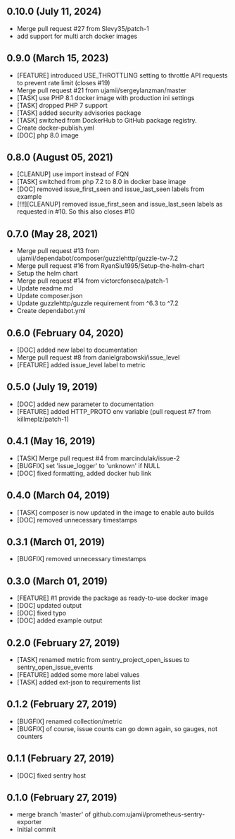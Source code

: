 ## 0.10.0 (July 11, 2024)
  - Merge pull request #27 from Slevy35/patch-1
  - add support for multi arch docker images

## 0.9.0 (March 15, 2023)
  - [FEATURE] introduced USE_THROTTLING setting to throttle API requests to prevent rate limit (closes #19)
  - Merge pull request #21 from ujamii/sergeylanzman/master
  - [TASK] use PHP 8.1 docker image with production ini settings
  - [TASK] dropped PHP 7 support 
  - [TASK] added security advisories package
  - [TASK] switched from DockerHub to GitHub package registry.
  - Create docker-publish.yml
  - [DOC] php 8.0 image

## 0.8.0 (August 05, 2021)
  - [CLEANUP] use import instead of FQN
  - [TASK] switched from php 7.2 to 8.0 in docker base image
  - [DOC] removed issue_first_seen and issue_last_seen labels from example
  - [!!!][CLEANUP] removed issue_first_seen and issue_last_seen labels as requested in #10. So this also closes #10

## 0.7.0 (May 28, 2021)
  - Merge pull request #13 from ujamii/dependabot/composer/guzzlehttp/guzzle-tw-7.2
  - Merge pull request #16 from RyanSiu1995/Setup-the-helm-chart
  - Setup the helm chart
  - Merge pull request #14 from victorcfonseca/patch-1
  - Update readme.md
  - Update composer.json
  - Update guzzlehttp/guzzle requirement from ^6.3 to ^7.2
  - Create dependabot.yml

## 0.6.0 (February 04, 2020)
  - [DOC] added new label to documentation
  - Merge pull request #8 from danielgrabowski/issue_level
  - [FEATURE] added issue_level label to metric

## 0.5.0 (July 19, 2019)
  - [DOC] added new parameter to documentation
  - [FEATURE] added HTTP_PROTO env variable (pull request #7 from killmeplz/patch-1)

## 0.4.1 (May 16, 2019)
  - [TASK] Merge pull request #4 from marcindulak/issue-2
  - [BUGFIX] set 'issue_logger' to 'unknown' if NULL
  - [DOC] fixed formatting, added docker hub link

## 0.4.0 (March 04, 2019)
  - [TASK] composer is now updated in the image to enable auto builds
  - [DOC] removed unnecessary timestamps

## 0.3.1 (March 01, 2019)
  - [BUGFIX] removed unnecessary timestamps

## 0.3.0 (March 01, 2019)
  - [FEATURE] #1 provide the package as ready-to-use docker image
  - [DOC] updated output
  - [DOC] fixed typo
  - [DOC] added example output

## 0.2.0 (February 27, 2019)
  - [TASK] renamed metric from sentry_project_open_issues to sentry_open_issue_events
  - [FEATURE] added some more label values
  - [TASK] added ext-json to requirements list

## 0.1.2 (February 27, 2019)
  - [BUGFIX] renamed collection/metric
  - [BUGFIX] of course, issue counts can go down again, so gauges, not counters

## 0.1.1 (February 27, 2019)
  - [DOC] fixed sentry host

## 0.1.0 (February 27, 2019)
  - merge branch 'master' of github.com:ujamii/prometheus-sentry-exporter
  - Initial commit


